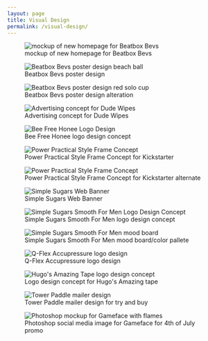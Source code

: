 ```yaml
---
layout: page
title: Visual Design
permalink: /visual-design/
---
```



<figure>
  <img src="/images/Beatbox-Beverages-Website-Mockup-05-24-2016.jpg" alt="mockup of new homepage for Beatbox Bevs">
  <figcaption>mockup of new homepage for Beatbox Bevs</figcaption>
</figure>

<figure>
  <img src="/images/Beatbox-Poster-Flavor-Unleashed-alt.jpg" alt="Beatbox Bevs poster design beach ball">
  <figcaption>Beatbox Bevs poster design</figcaption>
</figure>

<figure>
  <img src="/images/Beatbox-Poster-alt-red-solo-cup.jpg" alt="Beatbox Bevs poster design red solo cup">
  <figcaption>Beatbox Bevs poster design alteration</figcaption>
</figure>

<figure>
  <img src="/images/Dude-Products-Dude-Wipes-Ad-Concept.jpg" alt="Advertising concept for Dude Wipes">
  <figcaption>Advertising concept for Dude Wipes</figcaption>
</figure>

<figure>
  <img src="/images/Bee-Free-Honee-logo-concept1.jpg" alt="Bee Free Honee Logo Design">
  <figcaption>Bee Free Honee logo design concept</figcaption>
</figure>

<figure>
  <img src="/images/Power-Practical-Style-Frames.jpg" alt="Power Practical Style Frame Concept">
  <figcaption>Power Practical Style Frame Concept for Kickstarter</figcaption>
</figure>

<figure>
  <img src="/images/Power-Practical-Style-Frames-alt.jpg" alt="Power Practical Style Frame Concept">
  <figcaption>Power Practical Style Frame Concept for Kickstarter alternate</figcaption>
</figure>

<figure>
  <img src="/images/Pumpkin-Scrub-style2.jpg" alt="Simple Sugars Web Banner">
  <figcaption>Simple Sugars Web Banner</figcaption>
</figure>

<figure>
  <img src="/images/Simple_Sugars_Smooth_For_Men_Option1.jpg" alt="Simple Sugars Smooth For Men Logo Design Concept">
  <figcaption>Simple Sugars Smooth For Men logo design concept</figcaption>
</figure>

<figure>
  <img src="/images/Smooth_For_Men_Look2.jpg" alt="Simple Sugars Smooth For Men mood board">
  <figcaption>Simple Sugars Smooth For Men mood board/color pallete</figcaption>
</figure>

<figure>
  <img src="/images/QFlex_Logo_Tagline_Color_360x.jpg" alt="Q-Flex Accupressure logo design">
  <figcaption>Q-Flex Accupressure logo design</figcaption>
</figure>

<figure>
  <img src="/images/Logo-File-version-1-character-star.jpg" alt="Hugo's Amazing Tape logo design concept">
  <figcaption>Logo design concept for Hugo's Amazing tape</figcaption>
</figure>

<figure>
  <img src="/images/Tower-Paddle-Sunglasses-Shipper-Insert-side2ver1.jpg" alt="Tower Paddle mailer design">
  <figcaption>Tower Paddle mailer design for try and buy</figcaption>
</figure>

<figure>
  <img src="/images/gameface-photoshop-mockup.jpg" alt="Photoshop mockup for Gameface with flames">
  <figcaption>Photoshop social media image for Gameface for 4th of July promo</figcaption>
</figure>

